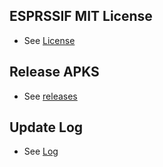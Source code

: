 ## ESPRSSIF MIT License
- See [License](ESPRESSIF_MIT_LICENSE)

## Release APKS
- See [releases](https://github.com/EspressifApp/EspRelease/tree/master/EspBlufi)

## Update Log
- See [Log](log)
